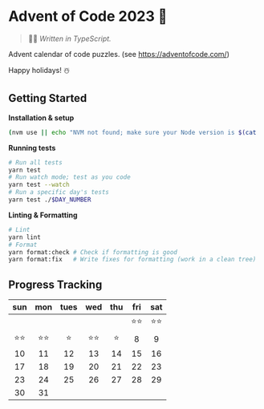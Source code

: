 # Advent of Code 2023 🎄

> 👨‍💻 _Written in TypeScript._

Advent calendar of code puzzles. (see https://adventofcode.com/)

Happy holidays! ☃️

## Getting Started

**Installation & setup**

```sh
(nvm use || echo "NVM not found; make sure your Node version is $(cat .nvmrc)") && yarn install
```

**Running tests**

```sh
# Run all tests
yarn test
# Run watch mode; test as you code
yarn test --watch
# Run a specific day's tests
yarn test ./$DAY_NUMBER
```

**Linting & Formatting**

```sh
# Lint
yarn lint
# Format
yarn format:check # Check if formatting is good
yarn format:fix   # Write fixes for formatting (work in a clean tree)
```

## Progress Tracking

|  sun   |  mon   | tues |  wed   | thu | fri  |  sat   |
| :----: | :----: | :--: | :----: | :-: | :--: | :----: |
|        |        |      |        |     | ⭐⭐ | ⭐️⭐️ |
| ⭐️⭐️ | ⭐️⭐️ | ⭐️  | ⭐️⭐️ | ⭐️ |  8   |   9    |
|   10   |   11   |  12  |   13   | 14  |  15  |   16   |
|   17   |   18   |  19  |   20   | 21  |  22  |   23   |
|   23   |   24   |  25  |   26   | 27  |  28  |   29   |
|   30   |   31   |      |        |     |      |        |
